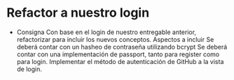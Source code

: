 # Refactor a nuestro login
* Consigna
Con base en el login de nuestro entregable anterior, refactorizar para incluir los nuevos conceptos.
Aspectos a incluir
Se deberá contar con un hasheo de contraseña utilizando bcrypt
Se deberá contar con una implementación de passport, tanto para register como para login.
Implementar el método de autenticación de GitHub a la vista de login.